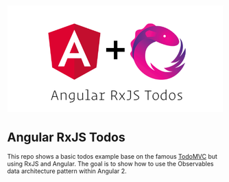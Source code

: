 <p align="center">
  <img src="./assets/logo-header.png" alt="Angular RxJS Todos" width="700" />
</p>

# Angular RxJS Todos

This repo shows a basic todos example base on the famous [TodoMVC](https://github.com/tastejs/todomvc) but using RxJS and Angular. The goal is to show how to use the Observables data architecture pattern within Angular 2.

